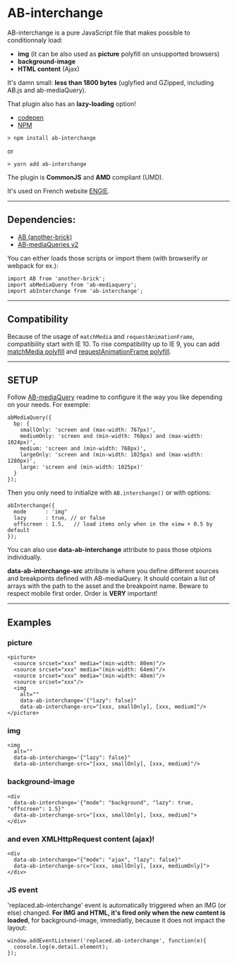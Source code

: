 # AB-interchange

AB-interchange is a pure JavaScript file that makes possible to conditionnaly load:

- **img** (it can be also used as **picture** polyfill on unsupported browsers)
- **background-image**
- **HTML content** (Ajax)

It's damn small: **less than 1800 bytes** (uglyfied and GZipped, including AB.js and ab-mediaQuery).

That plugin also has an **lazy-loading** option!

- [codepen](https://codepen.io/lordfpx/pen/jApqLW)
- [NPM](https://www.npmjs.com/package/ab-interchange)

```
> npm install ab-interchange
```
or
```
> yarn add ab-interchange
```

The plugin is **CommonJS** and **AMD** compliant (UMD).

It's used on French website [ENGIE](https://particuliers.engie.fr/).

---

## Dependencies:

- [AB (another-brick)](https://www.npmjs.com/package/ab-mediaquery)
- [AB-mediaQueries v2](https://www.npmjs.com/package/ab-mediaquery)

You can either loads those scripts or import them (with browserify or webpack for ex.):
```
import AB from 'another-brick';
import abMediaQuery from 'ab-mediaquery';
import abInterchange from 'ab-interchange';
```

---

## Compatibility

Because of the usage of `matchMedia` and `requestAnimationFrame`, compatibility start with IE 10. To rise compatibility up to IE 9, you can add [matchMedia polyfill](https://github.com/paulirish/matchMedia.js/) and [requestAnimationFrame polyfill](https://gist.github.com/paulirish/1579671).

---

## SETUP

Follow [AB-mediaQuery](https://www.npmjs.com/package/ab-mediaquery) readme to configure it the way you like depending on your needs. For exemple:

```
abMediaQuery({
  bp: {
    smallOnly: 'screen and (max-width: 767px)',
    mediumOnly: 'screen and (min-width: 768px) and (max-width: 1024px)',
    medium: 'screen and (min-width: 768px)',
    largeOnly: 'screen and (min-width: 1025px) and (max-width: 1280px)',
    large: 'screen and (min-width: 1025px)'
  }
});
```

Then you only need to initialize with `AB.interchange()` or with options:

```
abInterchange({
  mode      : 'img"
  lazy      : true, // or false
  offscreen : 1.5,   // load items only when in the view + 0.5 by default
});
```

You can also use **data-ab-interchange** attribute to pass those otpions individually.

**data-ab-interchange-src** attribute is where you define different sources and breakpoints defined with AB-mediaQuery.
It should contain a list of arrays with the path to the asset and the breakpoint name. Beware to respect mobile first order. Order is **VERY** important!

---

## Examples

### **picture**

```
<picture>
  <source srcset="xxx" media="(min-width: 80em)"/>
  <source srcset="xxx" media="(min-width: 64em)"/>
  <source srcset="xxx" media="(min-width: 48em)"/>
  <source srcset="xxx"/>
  <img
    alt=""
    data-ab-interchange='{"lazy": false}"
    data-ab-interchange-src="[xxx, smallOnly], [xxx, medium]"/>
</picture>
```

### **img**

```
<img
  alt=""
  data-ab-interchange='{"lazy": false}"
  data-ab-interchange-src="[xxx, smallOnly], [xxx, medium]"/>
```


### **background-image**

```
<div
  data-ab-interchange='{"mode": "background", "lazy": true, "offscreen": 1.5}"
  data-ab-interchange-src="[xxx, smallOnly], [xxx, medium]">
</div>
```


### **and even XMLHttpRequest content (ajax)!**

```
<div
  data-ab-interchange="{"mode": "ajax", "lazy": false}"
  data-ab-interchange-src="[xxx, smallOnly], [xxx, mediumOnly]">
</div>
```


### JS event
'replaced.ab-interchange' event is automatically triggered when an IMG (or else) changed. **For IMG and HTML, it's fired only when the new content is loaded**, for background-image, immediatly, because it does not impact the layout:

```
window.addEventListener('replaced.ab-interchange', function(e){
  console.log(e.detail.element);
});
```